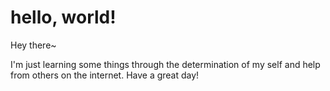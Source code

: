 # hello, world!

Hey there~

I'm just learning some things through the determination of my
self and help from others on the internet. Have a great day!
